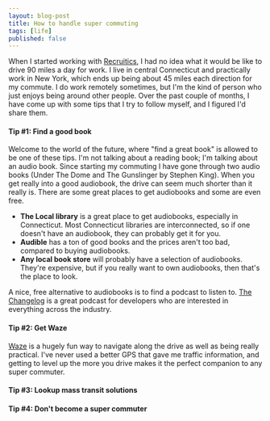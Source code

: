 ```yaml
---
layout: blog-post
title: How to handle super commuting
tags: [life]
published: false
---
```

When I started working with [Recruitics][Recruitics-post], I had no idea what it would be like to drive 90 miles a day for work. I live in central Connecticut and practically work in New York, which ends up being about 45 miles each direction for my commute. I do work remotely sometimes, but I'm the kind of person who just enjoys being around other people. Over the past couple of months, I have come up with some tips that I try to follow myself, and I figured I'd share them.

#### Tip #1: Find a good book
Welcome to the world of the future, where "find a great book" is allowed to be one of these tips. I'm not talking about a reading book; I'm talking about an audio book. Since starting my commuting I have gone through two audio books (Under The Dome and The Gunslinger by Stephen King). When you get really into a good audiobook, the drive can seem much shorter than it really is. There are some great places to get audiobooks and some are even free.

 - **The Local library** is a great place to get audiobooks, especially in Connecticut. Most Connecticut libraries are interconnected, so if one doesn't have an audiobook, they can probably get it for you.
 - **Audible** has a ton of good books and the prices aren't too bad, compared to buying audiobooks.
 - **Any local book store** will probably have a selection of audiobooks. They're expensive, but if you really want to own audiobooks, then that's the place to look.

A nice, free alternative to audiobooks is to find a podcast to listen to. [The Changelog][changelog] is a great podcast for developers who are interested in everything across the industry.

#### Tip #2: Get Waze
[Waze][] is a hugely fun way to navigate along the drive as well as being really practical. I've never used a better GPS that gave me traffic information, and getting to level up the more you drive makes it the perfect companion to any super commuter.

#### Tip #3: Lookup mass transit solutions

#### Tip #4: Don't become a super commuter

[Recruitics-post]: /2012/07/06/whats-been-going-on.html "What's been going on lately"
[changelog]: http://thechangelog.com "The Changelog Podcast"
[waze]: http://waze.com "Waze GPS"

